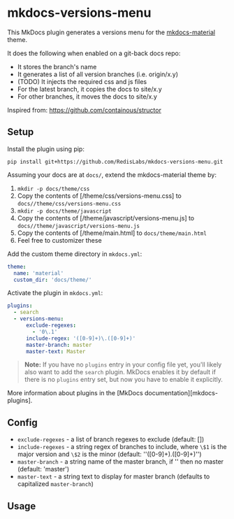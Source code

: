 # mkdocs-versions-menu

This MkDocs plugin generates a versions menu for the [mkdocs-material](https://github.com/squidfunk/mkdocs-material) theme.

It does the following when enabled on a git-back docs repo:

* It stores the branch's name
* It generates a list of all version branches (i.e. origin/x.y)
* (TODO) It injects the required css and js files
* For the latest branch, it copies the docs to site/x.y
* For other branches, it moves the docs to site/x.y

Inspired from: https://github.com/containous/structor

## Setup

Install the plugin using pip:

`pip install git+https://github.com/RedisLabs/mkdocs-versions-menu.git`

Assuming your docs are at `docs/`, extend the mkdocs-material theme by:

1. `mkdir -p docs/theme/css`
1. Copy the contents of [/theme/css/versions-menu.css] to `docs//theme/css/versions-menu.css`
1. `mkdir -p docs/theme/javascript`
1. Copy the contents of [/theme/javascript/versions-menu.js] to `docs//theme/javascript/versions-menu.js`
1. Copy the contents of [/theme/main.html] to `docs/theme/main.html`
1. Feel free to customizer these

Add the custom theme directory in `mkdocs.yml`:
```yaml
theme:
  name: 'material'
  custom_dir: 'docs/theme/'
```

Activate the plugin in `mkdocs.yml`:
```yaml
plugins:
  - search
  - versions-menu:
      exclude-regexes:
        - '0\.1'
      include-regex: '([0-9]+)\.([0-9]+)'
      master-branch: master
      master-text: Master
```

> **Note:** If you have no `plugins` entry in your config file yet, you'll likely also want to add the `search` plugin. MkDocs enables it by default if there is no `plugins` entry set, but now you have to enable it explicitly.

More information about plugins in the [MkDocs documentation][mkdocs-plugins].

## Config

* `exclude-regexes` - a list of branch regexes to exclude (default: [])
* `include-regexes` - a string regex of branches to include, where `\$1` is the major version and `\$2` is the minor (default: ''([0-9]+)\.([0-9]+)'')
* `master-branch` - a string name of the master branch, if '' then no master (default: 'master')
* `master-text` - a string text to display for master branch (defaults to capitalized `master-branch`)

## Usage

